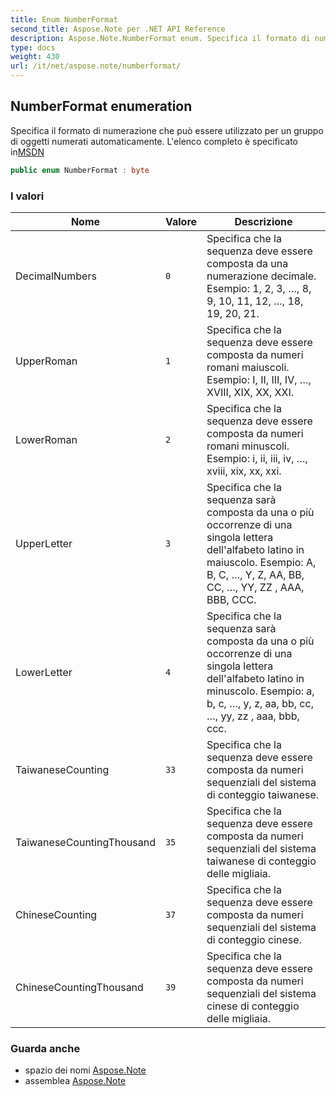 ```yaml
---
title: Enum NumberFormat
second_title: Aspose.Note per .NET API Reference
description: Aspose.Note.NumberFormat enum. Specifica il formato di numerazione che può essere utilizzato per un gruppo di oggetti numerati automaticamente. Lelenco completo è specificato inMSDN
type: docs
weight: 430
url: /it/net/aspose.note/numberformat/
---
```

## NumberFormat enumeration

Specifica il formato di numerazione che può essere utilizzato per un gruppo di oggetti numerati automaticamente. L'elenco completo è specificato in[MSDN](https://msdn.microsoft.com/en-us/library/dd923798(v=office.12).aspx)

```csharp
public enum NumberFormat : byte
```

### I valori

| Nome | Valore | Descrizione |
| --- | --- | --- |
| DecimalNumbers | `0` | Specifica che la sequenza deve essere composta da una numerazione decimale. Esempio: 1, 2, 3, …, 8, 9, 10, 11, 12, …, 18, 19, 20, 21. |
| UpperRoman | `1` | Specifica che la sequenza deve essere composta da numeri romani maiuscoli. Esempio: I, II, III, IV, …, XVIII, XIX, XX, XXI. |
| LowerRoman | `2` | Specifica che la sequenza deve essere composta da numeri romani minuscoli. Esempio: i, ii, iii, iv, …, xviii, xix, xx, xxi. |
| UpperLetter | `3` | Specifica che la sequenza sarà composta da una o più occorrenze di una singola lettera dell'alfabeto latino in maiuscolo. Esempio: A, B, C, …, Y, Z, AA, BB, CC, …, YY, ZZ , AAA, BBB, CCC. |
| LowerLetter | `4` | Specifica che la sequenza sarà composta da una o più occorrenze di una singola lettera dell'alfabeto latino in minuscolo. Esempio: a, b, c, …, y, z, aa, bb, cc, …, yy, zz , aaa, bbb, ccc. |
| TaiwaneseCounting | `33` | Specifica che la sequenza deve essere composta da numeri sequenziali del sistema di conteggio taiwanese. |
| TaiwaneseCountingThousand | `35` | Specifica che la sequenza deve essere composta da numeri sequenziali del sistema taiwanese di conteggio delle migliaia. |
| ChineseCounting | `37` | Specifica che la sequenza deve essere composta da numeri sequenziali del sistema di conteggio cinese. |
| ChineseCountingThousand | `39` | Specifica che la sequenza deve essere composta da numeri sequenziali del sistema cinese di conteggio delle migliaia. |

### Guarda anche

* spazio dei nomi [Aspose.Note](../../aspose.note/)
* assemblea [Aspose.Note](../../)


